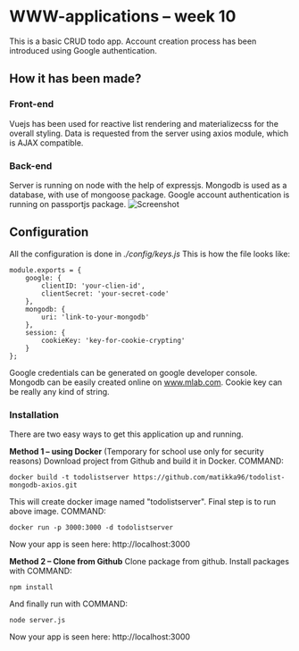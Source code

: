 # WWW-applications – week 10

This is a basic CRUD todo app. Account creation process has been introduced using Google authentication. 

## How it has been made?
### Front-end
Vuejs has been used for reactive list rendering and materializecss for the overall styling. Data is requested from the server using axios module, which is AJAX compatible.

### Back-end
Server is running on node with the help of expressjs. Mongodb is used as a database, with use of mongoose package. Google account authentication is running on passportjs package.
![Screenshot](https://github.com/matikka96/todolist-vko10/blob/master/screenshot.png?raw=true)

## Configuration
All the configuration is done in *./config/keys.js* This is how the file looks like:
```
module.exports = {
	google: {
		clientID: 'your-clien-id',
		clientSecret: 'your-secret-code'
	},
	mongodb: {
		uri: 'link-to-your-mongodb'
	},
	session: {
		cookieKey: 'key-for-cookie-crypting'
	}
};
```
Google credentials can be generated on google developer console.
Mongodb can be easily created online on www.mlab.com.
Cookie key can be really any kind of string.

### Installation

There are two easy ways to get this application up and running. 

**Method 1 – using Docker** (Temporary for school use only for security reasons)
Download project from Github and build it in Docker. 
COMMAND: 
```
docker build -t todolistserver https://github.com/matikka96/todolist-mongodb-axios.git
```
This will create docker image named "todolistserver".
Final step is to run above image. 
COMMAND: 
```
docker run -p 3000:3000 -d todolistserver
```
Now your app is seen here: http://localhost:3000

**Method 2 – Clone from Github**
Clone package from github. Install packages with 
COMMAND:
```
npm install
```
And finally run with 
COMMAND:
```
node server.js
```
Now your app is seen here: http://localhost:3000
